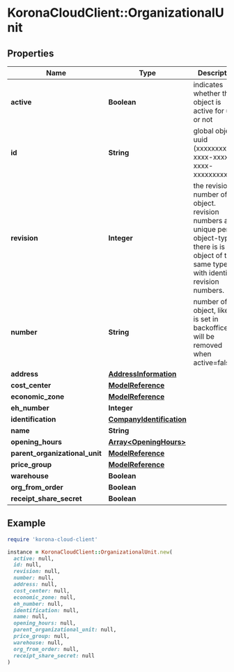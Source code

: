 # KoronaCloudClient::OrganizationalUnit

## Properties

| Name | Type | Description | Notes |
| ---- | ---- | ----------- | ----- |
| **active** | **Boolean** | indicates whether the object is active for use or not | [optional][readonly] |
| **id** | **String** | global object uuid (xxxxxxxx-xxxx-xxxx-xxxx-xxxxxxxxxxxx) | [optional] |
| **revision** | **Integer** | the revision number of the object. revision numbers are unique per object-type. there is is no object of the same type with identical revision numbers. | [optional][readonly] |
| **number** | **String** | number of the object, like it is set in backoffice; will be removed when active&#x3D;false | [optional] |
| **address** | [**AddressInformation**](AddressInformation.md) |  | [optional] |
| **cost_center** | [**ModelReference**](ModelReference.md) |  | [optional] |
| **economic_zone** | [**ModelReference**](ModelReference.md) |  | [optional] |
| **eh_number** | **Integer** |  | [optional] |
| **identification** | [**CompanyIdentification**](CompanyIdentification.md) |  | [optional] |
| **name** | **String** |  |  |
| **opening_hours** | [**Array&lt;OpeningHours&gt;**](OpeningHours.md) |  | [optional] |
| **parent_organizational_unit** | [**ModelReference**](ModelReference.md) |  | [optional] |
| **price_group** | [**ModelReference**](ModelReference.md) |  | [optional] |
| **warehouse** | **Boolean** |  | [optional] |
| **org_from_order** | **Boolean** |  | [optional] |
| **receipt_share_secret** | **Boolean** |  | [optional] |

## Example

```ruby
require 'korona-cloud-client'

instance = KoronaCloudClient::OrganizationalUnit.new(
  active: null,
  id: null,
  revision: null,
  number: null,
  address: null,
  cost_center: null,
  economic_zone: null,
  eh_number: null,
  identification: null,
  name: null,
  opening_hours: null,
  parent_organizational_unit: null,
  price_group: null,
  warehouse: null,
  org_from_order: null,
  receipt_share_secret: null
)
```

